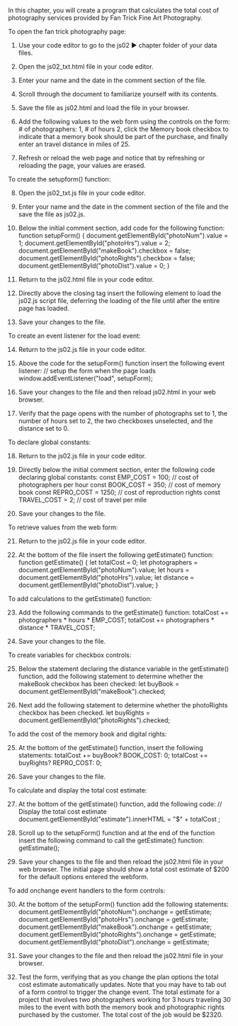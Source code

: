 In this chapter, you will create a program that calculates the total cost of photography services provided by Fan Trick Fine Art Photography.

To open the fan trick photography page:

1. Use your code editor to go to the js02 ► chapter folder of your data files.

2. Open the js02_txt.html file in your code editor.

3. Enter your name and the date in the comment section of the file.

4. Scroll through the document to familiarize yourself with its contents.

5. Save the file as js02.html and load the file in your browser.

6. Add the following values to the web form using the controls on the form: # of photographers: 1, # of hours 2, click the Memory book checkbox to indicate that a memory book should be part of the purchase, and finally enter an travel distance in miles of 25.

7. Refresh or reload the web page and notice that by refreshing or reloading the page, your values are erased.

To create the setupform() function:

8. Open the js02_txt.js file in your code editor.

9. Enter your name and the date in the comment section of the file and the save the file as js02.js.

10. Below the initial comment section, add code for the following function:
    function setupForm() {
       document.getElementById("photoNum").value = 1;
       document.getElementById("photoHrs").value = 2;
       document.getElementById("makeBook").checkbox = false;
       document.getElementById("photoRights").checkbox = false;
       document.getElementById("photoDist").value = 0;
    }

11. Return to the js02.html file in your code editor.

12. Directly above the closing </head> tag insert the following element to load the js02.js script file, deferring the loading of the file until after the entire page has loaded.
    <script src="scripts/script.js" defer></script>

13. Save your changes to the file.

To create an event listener for the load event:

14. Return to the js02.js file in your code editor.

15. Above the code for the setupForm() function insert the following event listener:
    // setup the form when the page loads
    window.addEventListener("load", setupForm);

16. Save your changes to the file and then reload js02.html in your web browser.

17. Verify that the page opens with the number of photographs set to 1, the number of hours set to 2, the two checkboxes unselected, and the distance set to 0.

To declare global constants:

18. Return to the js02.js file in your code editor.

19. Directly below the initial comment section, enter the following code declaring global constants:
    const EMP_COST = 100;      // cost of photographers per hour
    const BOOK_COST = 350;     // cost of memory book
    const REPRO_COST = 1250;   // cost of reproduction rights
    const TRAVEL_COST = 2;     // cost of travel per mile

20. Save your changes to the file.

To retrieve values from the web form:

21. Return to the js02.js file in your code editor.

22. At the bottom of the file insert the following getEstimate() function:
    function getEstimate() {
       let totalCost = 0;
       let photographers = document.getElementById("photoNum").value;
        let hours = document.getElementById("photoHrs").value;
        let distance = document.getElementById("photoDist").value;
    }

To add calculations to the getEstimate() function:

23.  Add the following commands to the getEstimate() function:
     totalCost += photographers * hours * EMP_COST;
     totalCost += photographers * distance * TRAVEL_COST;

24. Save your changes to the file.

To create variables for checkbox controls:

25. Below the statement declaring the distance variable in the getEstimate() function, add the following statement to determine whether the makeBook checkbox has been checked:
    let buyBook = document.getElementById("makeBook").checked;

26. Next add the following statement to determine whether the photoRights checkbox has been checked.
    let buyRights = document.getElementById("photoRights").checked;

To add the cost of the memory book and digital rights:

25. At the bottom of the getEstimate() function, insert the following statements:
    totalCost += buyBook? BOOK_COST: 0;
    totalCost += buyRights? REPRO_COST: 0;

26. Save your changes to the file.

To calculate and display the total cost estimate:

27. At the bottom of the getEstimate() function, add the following code:
    // Display the total cost estimate
    document.getElementById("estimate").innerHTML = "$" + totalCost ;

28. Scroll up to the setupForm() function and at the end of the function insert the following command to call the getEstimate() function:
    getEstimate();

29. Save your changes to the file and then reload the js02.html file in your web browser. The initial page should show a total cost estimate of $200 for the default options entered the webform.

To add onchange event handlers to the form controls:

30. At the bottom of the setupForm() function add the following statements:
    document.getElementById("photoNum").onchange = getEstimate;
    document.getElementById("photoHrs").onchange = getEstimate;
    document.getElementById("makeBook").onchange = getEstimate;
    document.getElementById("photoRights").onchange = getEstimate;
    document.getElementById("photoDist").onchange = getEstimate;

31. Save your changes to the file and then reload the js02.html file in your browser.

32. Test the form, verifying that as you change the plan options the total cost estimate automatically updates. Note that you may have to tab out of a form control to trigger the change event. The total estimate for a project that involves two photographers working for 3 hours traveling 30 miles to the event with both the memory book and photographic rights purchased by the customer. The total cost of the job would be $2320.